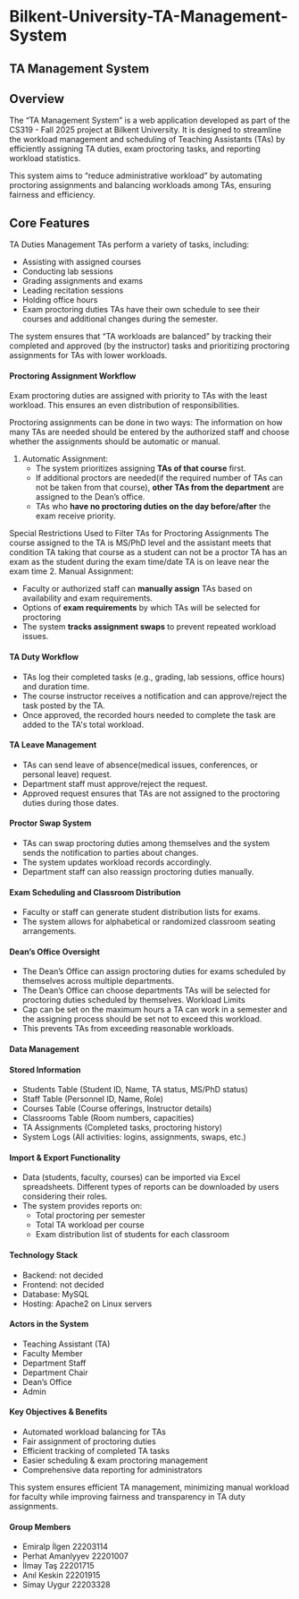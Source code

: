 # Bilkent-University-TA-Management-System

## TA Management System

## Overview
The “TA Management System” is a web application developed as part of the CS319 - Fall 2025 project at Bilkent University. It is designed to streamline the workload management and scheduling of Teaching Assistants (TAs) by efficiently assigning TA duties, exam proctoring tasks, and reporting workload statistics.

This system aims to “reduce administrative workload” by automating proctoring assignments and balancing workloads among TAs, ensuring fairness and efficiency.

## Core Features
TA Duties Management
TAs perform a variety of tasks, including:
- Assisting with assigned courses
- Conducting lab sessions
- Grading assignments and exams
- Leading recitation sessions
- Holding office hours
- Exam proctoring duties
  TAs have their own schedule to see their courses and additional changes during the semester.

The system ensures that “TA workloads are balanced” by tracking their completed and approved (by the instructor) tasks and prioritizing proctoring assignments for TAs with lower workloads.

#### Proctoring Assignment Workflow
Exam proctoring duties are assigned with priority to TAs with the least workload. This ensures an even distribution of responsibilities.

Proctoring assignments can be done in two ways:
The information on how many TAs are needed should be entered by the authorized staff and choose whether the assignments should be automatic or manual.
1. Automatic Assignment:  
   - The system prioritizes assigning **TAs of that course** first.
   - If additional proctors are needed(if the required number of TAs can not be taken from that course), **other TAs from the department** are assigned to the Dean’s office.
   - TAs who **have no proctoring duties on the day before/after** the exam receive priority.

Special Restrictions Used to Filter TAs for Proctoring Assignments
The course assigned to the TA is MS/PhD level and the assistant meets that condition
TA taking that course as a student can not be a proctor
TA has an exam as the student during the exam time/date
TA is on leave near the exam time
2. Manual Assignment:  
   - Faculty or authorized staff can **manually assign** TAs based on availability and exam requirements.
   - Options of **exam requirements** by which TAs will be selected for proctoring
   - The system **tracks assignment swaps** to prevent repeated workload issues.

#### TA Duty Workflow
- TAs log their completed tasks (e.g., grading, lab sessions, office hours) and duration time.
- The course instructor receives a notification and can approve/reject the task posted by the TA.
- Once approved, the recorded hours needed to complete the task are added to the TA's total workload.

#### TA Leave Management
- TAs can send leave of absence(medical issues, conferences, or personal leave) request.
- Department staff must approve/reject the request.
- Approved request ensures that TAs are not assigned to the proctoring duties during those dates.

#### Proctor Swap System
- TAs can swap proctoring duties among themselves and the system sends the notification to parties about changes.
- The system updates workload records accordingly.
- Department staff can also reassign proctoring duties manually.

#### Exam Scheduling and Classroom Distribution
- Faculty or staff can generate student distribution lists for exams.
- The system allows for alphabetical or randomized classroom seating arrangements.

#### Dean’s Office Oversight
- The Dean’s Office can assign proctoring duties for exams scheduled by themselves across multiple departments.
- The Dean’s Office can choose departments TAs will be selected for proctoring duties scheduled by themselves.
Workload Limits
- Cap can be set on the maximum hours a TA can work in a semester and the assigning process should be set not to exceed this workload.
- This prevents TAs from exceeding reasonable workloads.

#### Data Management
#### Stored Information
- Students Table (Student ID, Name, TA status, MS/PhD status)
- Staff Table (Personnel ID, Name, Role)
- Courses Table (Course offerings, Instructor details)
- Classrooms Table (Room numbers, capacities)
- TA Assignments (Completed tasks, proctoring history)
- System Logs (All activities: logins, assignments, swaps, etc.)

#### Import & Export Functionality
- Data (students, faculty, courses) can be imported via Excel spreadsheets. Different types of reports can be downloaded by users considering their roles.
- The system provides reports on:
  - Total proctoring per semester
  - Total TA workload per course
  - Exam distribution list of students for each classroom
    
#### Technology Stack
- Backend: not decided
- Frontend: not decided
- Database: MySQL
- Hosting: Apache2 on Linux servers

#### Actors in the System
- Teaching Assistant (TA) 
- Faculty Member
- Department Staff 
- Department Chair 
- Dean’s Office 
- Admin

#### Key Objectives & Benefits
* Automated workload balancing for TAs  
* Fair assignment of proctoring duties  
* Efficient tracking of completed TA tasks 
* Easier scheduling & exam proctoring management 
* Comprehensive data reporting for administrators 

This system ensures efficient TA management, minimizing manual workload for faculty while improving fairness and transparency in TA duty assignments.

#### Group Members
* Emiralp İlgen 		22203114
* Perhat Amanlyyev 	22201007
* İlmay Taş 		    22201715
* Anıl Keskin 		  22201915
* Simay Uygur 		  22203328

